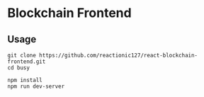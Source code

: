# Blockchain Frontend

## Usage

```
git clone https://github.com/reactionic127/react-blockchain-frontend.git
cd busy

npm install
npm run dev-server
```
